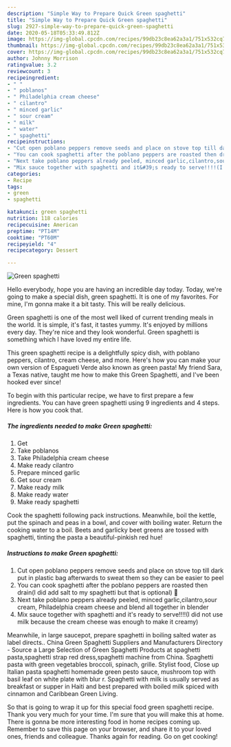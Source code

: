 ```yaml
---
description: "Simple Way to Prepare Quick Green spaghetti"
title: "Simple Way to Prepare Quick Green spaghetti"
slug: 2927-simple-way-to-prepare-quick-green-spaghetti
date: 2020-05-18T05:33:49.812Z
image: https://img-global.cpcdn.com/recipes/99db23c8ea62a3a1/751x532cq70/green-spaghetti-recipe-main-photo.jpg
thumbnail: https://img-global.cpcdn.com/recipes/99db23c8ea62a3a1/751x532cq70/green-spaghetti-recipe-main-photo.jpg
cover: https://img-global.cpcdn.com/recipes/99db23c8ea62a3a1/751x532cq70/green-spaghetti-recipe-main-photo.jpg
author: Johnny Morrison
ratingvalue: 3.2
reviewcount: 3
recipeingredient:
- " "
- " poblanos"
- " Philadelphia cream cheese"
- " cilantro"
- " minced garlic"
- " sour cream"
- " milk"
- " water"
- " spaghetti"
recipeinstructions:
- "Cut open poblano peppers remove seeds and place on stove top till dark put in plastic bag afterwards to sweat them so they can be easier to peel"
- "You can cook spaghetti after the poblano peppers are roasted then drain(I did add salt to my spaghetti but that is optional) 🍝"
- "Next take poblano peppers already peeled, minced garlic,cilantro,sour cream, Philadelphia cream cheese and blend all together in blender"
- "Mix sauce together with spaghetti and it&#39;s ready to serve!!!!(I did not use milk because the cream cheese was enough to make it creamy)"
categories:
- Recipe
tags:
- green
- spaghetti

katakunci: green spaghetti 
nutrition: 118 calories
recipecuisine: American
preptime: "PT14M"
cooktime: "PT60M"
recipeyield: "4"
recipecategory: Dessert

---
```



![Green spaghetti](https://img-global.cpcdn.com/recipes/99db23c8ea62a3a1/751x532cq70/green-spaghetti-recipe-main-photo.jpg)

Hello everybody, hope you are having an incredible day today. Today, we're going to make a special dish, green spaghetti. It is one of my favorites. For mine, I'm gonna make it a bit tasty. This will be really delicious.

Green spaghetti is one of the most well liked of current trending meals in the world. It is simple, it's fast, it tastes yummy. It's enjoyed by millions every day. They're nice and they look wonderful. Green spaghetti is something which I have loved my entire life.

This green spaghetti recipe is a delightfully spicy dish, with poblano peppers, cilantro, cream cheese, and more. Here&#39;s how you can make your own version of Espagueti Verde also known as green pasta! My friend Sara, a Texas native, taught me how to make this Green Spaghetti, and I&#39;ve been hooked ever since!


To begin with this particular recipe, we have to first prepare a few ingredients. You can have green spaghetti using 9 ingredients and 4 steps. Here is how you cook that.

<!--inarticleads1-->

##### The ingredients needed to make Green spaghetti:

1. Get  
1. Take  poblanos
1. Take  Philadelphia cream cheese
1. Make ready  cilantro
1. Prepare  minced garlic
1. Get  sour cream
1. Make ready  milk
1. Make ready  water
1. Make ready  spaghetti


Cook the spaghetti following pack instructions. Meanwhile, boil the kettle, put the spinach and peas in a bowl, and cover with boiling water. Return the cooking water to a boil. Beets and garlicky beet greens are tossed with spaghetti, tinting the pasta a beautiful-pinkish red hue! 

<!--inarticleads2-->

##### Instructions to make Green spaghetti:

1. Cut open poblano peppers remove seeds and place on stove top till dark put in plastic bag afterwards to sweat them so they can be easier to peel
1. You can cook spaghetti after the poblano peppers are roasted then drain(I did add salt to my spaghetti but that is optional) 🍝
1. Next take poblano peppers already peeled, minced garlic,cilantro,sour cream, Philadelphia cream cheese and blend all together in blender
1. Mix sauce together with spaghetti and it&#39;s ready to serve!!!!(I did not use milk because the cream cheese was enough to make it creamy)


Meanwhile, in large saucepot, prepare spaghetti in boiling salted water as label directs.. China Green Spaghetti Suppliers and Manufacturers Directory - Source a Large Selection of Green Spaghetti Products at spaghetti pasta,spaghetti strap red dress,spaghetti machine from China. Spaghetti pasta with green vegetables broccoli, spinach, grille. Stylist food, Close up Italian pasta spaghetti homemade green pesto sauce, mushroom top with basil leaf on white plate with blur r. Spaghetti with milk is usually served as breakfast or supper in Haiti and best prepared with boiled milk spiced with cinnamon and Caribbean Green Living. 

So that is going to wrap it up for this special food green spaghetti recipe. Thank you very much for your time. I'm sure that you will make this at home. There is gonna be more interesting food in home recipes coming up. Remember to save this page on your browser, and share it to your loved ones, friends and colleague. Thanks again for reading. Go on get cooking!
